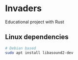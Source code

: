 # Invaders

Educational project with Rust

## Linux dependencies

``` bash
# Debian based
sudo apt install libasound2-dev
```
